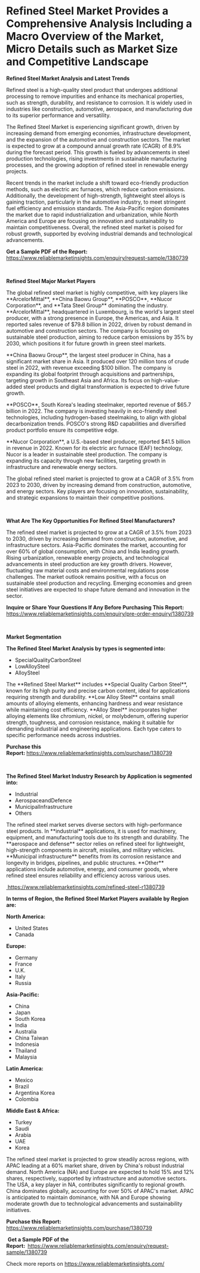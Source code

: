<p><h1>Refined Steel Market Provides a Comprehensive Analysis Including a Macro Overview of the Market, Micro Details such as Market Size and Competitive Landscape</h1></p><p><strong>Refined Steel Market Analysis and Latest Trends</strong></p>
<p><p>Refined steel is a high-quality steel product that undergoes additional processing to remove impurities and enhance its mechanical properties, such as strength, durability, and resistance to corrosion. It is widely used in industries like construction, automotive, aerospace, and manufacturing due to its superior performance and versatility.</p><p>The Refined Steel Market is experiencing significant growth, driven by increasing demand from emerging economies, infrastructure development, and the expansion of the automotive and construction sectors. The market is expected to grow at a compound annual growth rate (CAGR) of 8.9% during the forecast period. This growth is fueled by advancements in steel production technologies, rising investments in sustainable manufacturing processes, and the growing adoption of refined steel in renewable energy projects.</p><p>Recent trends in the market include a shift toward eco-friendly production methods, such as electric arc furnaces, which reduce carbon emissions. Additionally, the development of high-strength, lightweight steel alloys is gaining traction, particularly in the automotive industry, to meet stringent fuel efficiency and emission standards. The Asia-Pacific region dominates the market due to rapid industrialization and urbanization, while North America and Europe are focusing on innovation and sustainability to maintain competitiveness. Overall, the refined steel market is poised for robust growth, supported by evolving industrial demands and technological advancements.</p></p>
<p><strong>Get a Sample PDF of the Report:&nbsp;</strong> <a href="https://www.reliablemarketinsights.com/enquiry/request-sample/1380739?utm_campaign=1894&utm_medium=2&utm_source=Github&utm_content=ia&utm_term=25012025&utm_id=refined-steel">https://www.reliablemarketinsights.com/enquiry/request-sample/1380739</a></p>
<p>&nbsp;</p>
<p><strong>Refined Steel Major Market Players</strong></p>
<p><p>The global refined steel market is highly competitive, with key players like **ArcelorMittal**, **China Baowu Group**, **POSCO**, **Nucor Corporation**, and **Tata Steel Group** dominating the industry. **ArcelorMittal**, headquartered in Luxembourg, is the world's largest steel producer, with a strong presence in Europe, the Americas, and Asia. It reported sales revenue of $79.8 billion in 2022, driven by robust demand in automotive and construction sectors. The company is focusing on sustainable steel production, aiming to reduce carbon emissions by 35% by 2030, which positions it for future growth in green steel markets.</p><p>**China Baowu Group**, the largest steel producer in China, has a significant market share in Asia. It produced over 120 million tons of crude steel in 2022, with revenue exceeding $100 billion. The company is expanding its global footprint through acquisitions and partnerships, targeting growth in Southeast Asia and Africa. Its focus on high-value-added steel products and digital transformation is expected to drive future growth.</p><p>**POSCO**, South Korea's leading steelmaker, reported revenue of $65.7 billion in 2022. The company is investing heavily in eco-friendly steel technologies, including hydrogen-based steelmaking, to align with global decarbonization trends. POSCO's strong R&D capabilities and diversified product portfolio ensure its competitive edge.</p><p>**Nucor Corporation**, a U.S.-based steel producer, reported $41.5 billion in revenue in 2022. Known for its electric arc furnace (EAF) technology, Nucor is a leader in sustainable steel production. The company is expanding its capacity through new facilities, targeting growth in infrastructure and renewable energy sectors.</p><p>The global refined steel market is projected to grow at a CAGR of 3.5% from 2023 to 2030, driven by increasing demand from construction, automotive, and energy sectors. Key players are focusing on innovation, sustainability, and strategic expansions to maintain their competitive positions.</p></p>
<p>&nbsp;</p>
<p><strong>What Are The Key Opportunities For Refined Steel Manufacturers?</strong></p>
<p><p>The refined steel market is projected to grow at a CAGR of 3.5% from 2023 to 2030, driven by increasing demand from construction, automotive, and infrastructure sectors. Asia-Pacific dominates the market, accounting for over 60% of global consumption, with China and India leading growth. Rising urbanization, renewable energy projects, and technological advancements in steel production are key growth drivers. However, fluctuating raw material costs and environmental regulations pose challenges. The market outlook remains positive, with a focus on sustainable steel production and recycling. Emerging economies and green steel initiatives are expected to shape future demand and innovation in the sector.</p></p>
<p><strong>Inquire or Share Your Questions If Any Before Purchasing This Report:</strong> <a href="https://www.reliablemarketinsights.com/enquiry/pre-order-enquiry/1380739?utm_campaign=1894&utm_medium=2&utm_source=Github&utm_content=ia&utm_term=25012025&utm_id=refined-steel">https://www.reliablemarketinsights.com/enquiry/pre-order-enquiry/1380739</a></p>
<p>&nbsp;</p>
<p><strong>Market Segmentation</strong></p>
<p><strong>The Refined Steel Market Analysis by types is segmented into:</strong></p>
<p><ul><li>SpecialQualityCarbonSteel</li><li>LowAlloySteel</li><li>AlloySteel</li></ul></p>
<p><p>The **Refined Steel Market** includes **Special Quality Carbon Steel**, known for its high purity and precise carbon content, ideal for applications requiring strength and durability. **Low Alloy Steel** contains small amounts of alloying elements, enhancing hardness and wear resistance while maintaining cost efficiency. **Alloy Steel** incorporates higher alloying elements like chromium, nickel, or molybdenum, offering superior strength, toughness, and corrosion resistance, making it suitable for demanding industrial and engineering applications. Each type caters to specific performance needs across industries.</p></p>
<p><strong>Purchase this Report:&nbsp;</strong><a href="https://www.reliablemarketinsights.com/purchase/1380739?utm_campaign=1894&utm_medium=2&utm_source=Github&utm_content=ia&utm_term=25012025&utm_id=refined-steel">https://www.reliablemarketinsights.com/purchase/1380739</a></p>
<p>&nbsp;</p>
<p><strong>The Refined Steel Market Industry Research by Application is segmented into:</strong></p>
<p><ul><li>Industrial</li><li>AerospaceandDefence</li><li>MunicipalInfrastructure</li><li>Others</li></ul></p>
<p><p>The refined steel market serves diverse sectors with high-performance steel products. In **industrial** applications, it is used for machinery, equipment, and manufacturing tools due to its strength and durability. The **aerospace and defense** sector relies on refined steel for lightweight, high-strength components in aircraft, missiles, and military vehicles. **Municipal infrastructure** benefits from its corrosion resistance and longevity in bridges, pipelines, and public structures. **Other** applications include automotive, energy, and consumer goods, where refined steel ensures reliability and efficiency across various uses.</p></p>
<p><a href="https://www.reliablemarketinsights.com/refined-steel-r1380739?utm_campaign=1894&utm_medium=2&utm_source=Github&utm_content=ia&utm_term=25012025&utm_id=refined-steel">&nbsp;https://www.reliablemarketinsights.com/refined-steel-r1380739</a></p>
<p><strong>In terms of Region, the Refined Steel Market Players available by Region are:</strong></p>
<p>
    <p> <strong> North America: </strong>
        <ul>
            <li>United States</li>
            <li>Canada</li>
        </ul>
        </p> 
    <p> <strong> Europe: </strong>
        <ul>
            <li>Germany</li>
            <li>France</li>
            <li>U.K.</li>
            <li>Italy</li>
            <li>Russia</li>
        </ul>
        </p> 
    <p> <strong> Asia-Pacific: </strong>
        <ul>
            <li>China</li>
            <li>Japan</li>
            <li>South Korea</li>
            <li>India</li>
            <li>Australia</li>
            <li>China Taiwan</li>
            <li>Indonesia</li>
            <li>Thailand</li>
            <li>Malaysia</li>
        </ul>
        </p> 
    <p> <strong> Latin America: </strong>
        <ul>
            <li>Mexico</li>
            <li>Brazil</li>
            <li>Argentina Korea</li>
            <li>Colombia</li>
        </ul>
        </p> 
    <p> <strong> Middle East & Africa: </strong>
        <ul>
            <li>Turkey</li>
            <li>Saudi</li>
            <li>Arabia</li>
            <li>UAE</li>
            <li>Korea</li>
        </ul>
    </p>
    </p>
<p><p>The refined steel market is projected to grow steadily across regions, with APAC leading at a 60% market share, driven by China's robust industrial demand. North America (NA) and Europe are expected to hold 15% and 12% shares, respectively, supported by infrastructure and automotive sectors. The USA, a key player in NA, contributes significantly to regional growth. China dominates globally, accounting for over 50% of APAC's market. APAC is anticipated to maintain dominance, with NA and Europe showing moderate growth due to technological advancements and sustainability initiatives.</p></p>
<p><strong>Purchase this Report: </strong><a href="https://www.reliablemarketinsights.com/purchase/1380739?utm_campaign=1894&utm_medium=2&utm_source=Github&utm_content=ia&utm_term=25012025&utm_id=refined-steel">https://www.reliablemarketinsights.com/purchase/1380739</a></p>
<p>&nbsp;<strong>Get a Sample PDF of the Report:&nbsp;&nbsp;</strong><a href="https://www.reliablemarketinsights.com/enquiry/request-sample/1380739?utm_campaign=1894&utm_medium=2&utm_source=Github&utm_content=ia&utm_term=25012025&utm_id=refined-steel">https://www.reliablemarketinsights.com/enquiry/request-sample/1380739</a></p>
<p><strong></strong></p>
<p>Check more reports on <a href="https://www.reliablemarketinsights.com/?utm_campaign=1894&utm_medium=2&utm_source=Github&utm_content=ia&utm_term=25012025&utm_id=refined-steel">https://www.reliablemarketinsights.com/</a></p>